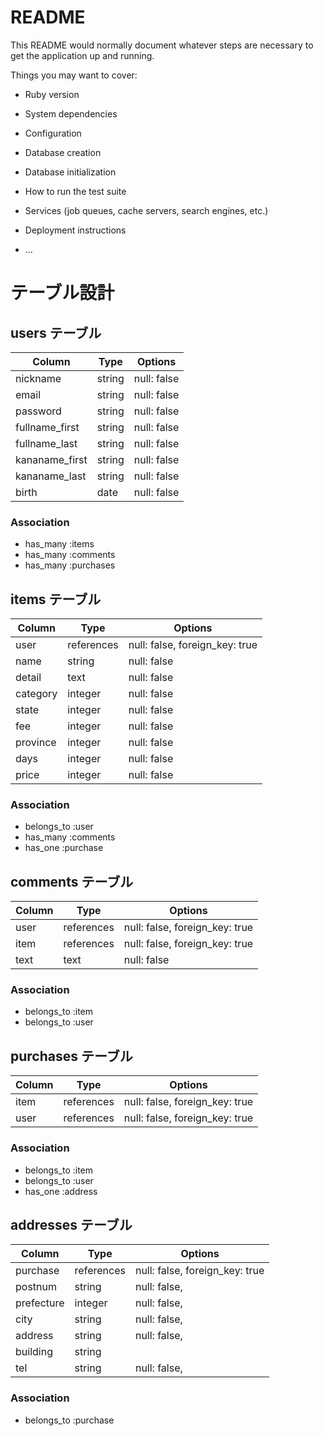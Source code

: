 # README

This README would normally document whatever steps are necessary to get the
application up and running.

Things you may want to cover:

* Ruby version

* System dependencies

* Configuration

* Database creation

* Database initialization

* How to run the test suite

* Services (job queues, cache servers, search engines, etc.)

* Deployment instructions

* ...


# テーブル設計

## users テーブル

| Column         | Type   | Options     |
| -------------- | ------ | ----------- |
| nickname       | string | null: false |
| email          | string | null: false |
| password       | string | null: false |
| fullname_first | string | null: false |
| fullname_last  | string | null: false |
| kananame_first | string | null: false |
| kananame_last  | string | null: false |
| birth          | date   | null: false |



### Association

- has_many :items
- has_many :comments
- has_many :purchases


## items テーブル

| Column  | Type       | Options                        |
| ------  | -----------| ------------------------------ |
| user    | references | null: false, foreign_key: true |
| name    | string     | null: false                    |
| detail  | text       | null: false                    |
| category| integer    | null: false                    |
| state   | integer    | null: false                    |
| fee     | integer    | null: false                    |
| province| integer    | null: false                    |
| days    | integer    | null: false                    |
| price   | integer    | null: false                    |

### Association

- belongs_to :user
- has_many :comments
- has_one :purchase

## comments テーブル

| Column | Type       | Options                        |
| ------ | ---------- | ------------------------------ |
| user   | references | null: false, foreign_key: true |
| item   | references | null: false, foreign_key: true |
| text   | text       | null: false                    |

### Association

- belongs_to :item
- belongs_to :user

## purchases テーブル

| Column     | Type       | Options                        |
| ---------- | ---------- | ------------------------------ |
| item       | references | null: false, foreign_key: true |
| user       | references | null: false, foreign_key: true |

### Association

- belongs_to :item
- belongs_to :user
- has_one :address


## addresses テーブル

| Column     | Type       | Options                        |
| ---------- | ---------- | ------------------------------ |
| purchase   | references | null: false, foreign_key: true |
| postnum    | string     | null: false,                   |
| prefecture | integer    | null: false,                   |
| city       | string     | null: false,                   |
| address    | string     | null: false,                   |
| building   | string     |                                |
| tel        | string     | null: false,                   |

### Association

- belongs_to :purchase

